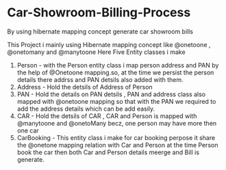 # Car-Showroom-Billing-Process
By using hibernate mapping concept generate car showroom bills

This Project i mainly using Hibernate mapping concept like @onetoone , @onetomany and @manytoone
Here Five Entity classes i make 
1) Person - with the Person entity class i map person address and PAN by the help of @Onetoone mapping.so, at the time we persist the person details there addrss and PAN detsils also added with them.
2) Address - Hold the detsils of Address of Person 
3) PAN - Hold the details on PAN detsils , PAN and address class also mapped with  @onetoone mapping so that with the PAN we required to add the address details which can be add easily.
4) CAR - Hold the detsils of CAR , CAR and Person is mapped with @manytoone and @onetoMany becz, one person may have more then one car 
5) CarBooking - This entity class i make for car booking perpose it share the @onetone mapping relation with Car and Person at the time Person book the car then both Car and Person details meerge and Bill is generate. 
